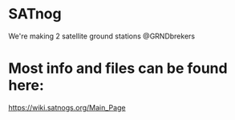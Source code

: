 # SATnog
We're making 2 satellite ground stations @GRNDbrekers

# Most info and files can be found here:
https://wiki.satnogs.org/Main_Page


